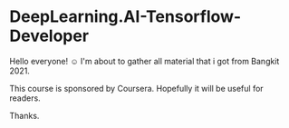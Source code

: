 # DeepLearning.AI-Tensorflow-Developer 

Hello everyone! ☺️
I'm about to gather all material that i got from Bangkit 2021.

This course is sponsored by Coursera.  Hopefully it will be useful for readers.  

Thanks.
